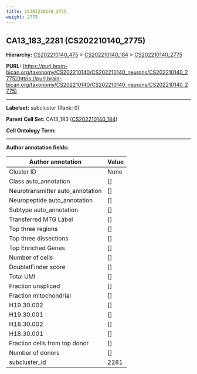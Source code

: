 ```yaml
---
title: CS202210140_2775
weight: 2775
---
```

## CA13_183_2281 (CS202210140_2775)
<b>Hierarchy: </b>
[CS202210140_475](../CS202210140_475) >
[CS202210140_184](../CS202210140_184) >
[CS202210140_2775](../CS202210140_2775)

**PURL:** [https://purl.brain-bican.org/taxonomy/CS202210140/CS202210140_neurons/CS202210140_2775](https://purl.brain-bican.org/taxonomy/CS202210140/CS202210140_neurons/CS202210140_2775)

---


**Labelset:** subcluster (Rank: 0)

**Parent Cell Set:** CA13_183 ([CS202210140_184](../CS202210140_184))



**Cell Ontology Term:** 

[MARKER GENES.]: #


---

[TRANSFERRED ANNOTATIONS.]: #


[AUTHOR ANNOTATION FIELDS.]: #


**Author annotation fields:**

| Author annotation | Value |
|-------------------|-------|
|Cluster ID|None|
|Class auto_annotation|[]|
|Neurotransmitter auto_annotation|[]|
|Neuropeptide auto_annotation|[]|
|Subtype auto_annotation|[]|
|Transferred MTG Label|[]|
|Top three regions|[]|
|Top three dissections|[]|
|Top Enriched Genes|[]|
|Number of cells|[]|
|DoubletFinder score|[]|
|Total UMI|[]|
|Fraction unspliced|[]|
|Fraction mitochondrial|[]|
|H19.30.002|[]|
|H19.30.001|[]|
|H18.30.002|[]|
|H18.30.001|[]|
|Fraction cells from top donor|[]|
|Number of donors|[]|
|subcluster_id|2281|
